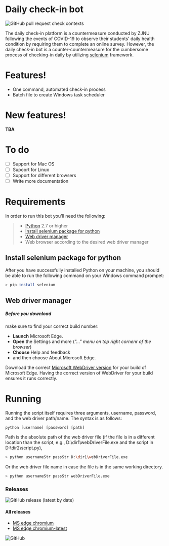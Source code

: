 # Daily check-in bot

![GitHub pull request check contexts](https://img.shields.io/github/status/contexts/pulls/hema-001/Daily-check-in-bot/2)

The daily check-in platform is a countermeasure conducted by ZJNU following the events of COVID-19 to observe their students' daily health condition by requiring them to complete an online survey. However, the daily check-in bot is a counter-countermeasure for the cumbersome process of checking-in daily by utilizing [selenium](https://www.selenium.dev/) framework.

# Features!
  - One command, automated check-in process
  - Batch file to create Windows task scheduler

# New features!
**TBA**
# To do
  - [ ] Support for Mac OS
  - [ ] Supoort for Linux
  - [ ] Support for different browsers
  - [ ] Write more documentation

# Requirements
In order to run this bot you'll need the following:
> - [Python](https://www.python.org/downloads/) 2.7 or higher
> - [Install selenium package for python](#Install-selenium-package-for-python)
> - [Web driver manager](#Web-driver-manager)
> - Web browser according to the desired web driver manager

## Install selenium package for python
After you have successfully installed Python on your machine, you should be able to run the following command on your Windows command prompet:
```sh
> pip install selenium
```
## Web driver manager
##### Before you download
make sure to find your correct build number: 
- **Launch** Microsoft Edge. 
- **Open** the Settings and more (*"..." menu on top right cornenr of the browser*)
- **Choose** Help and feedback 
- and then choose About Microsoft Edge. 

Download the correct [Microsoft WebDriver version](https://developer.microsoft.com/en-us/microsoft-edge/tools/webdriver/) for your build of Microsoft Edge.
Having the correct version of WebDriver for your build ensures it runs correctly.

# Running
Running the script itself requires three arguments, username, password, and the web driver path/name. The syntax is as follows:
```
python [username] [password] [path]
```
Path is the absolute path of the web driver file (if the file is in a different location than the script, e.g., D:\dir1\webDriverFile.exe and the script in D:\dir2\script.py),
```sh
> python usernameStr passStr D:\dir1\webDriverFile.exe
```
Or the web driver file name in case the file is in the same working directory.
```sh
> python usernameStr passStr webDriverFile.exe
```
### Releases 
![GitHub release (latest by date)](https://img.shields.io/github/v/release/hema-001/Daily-check-in-bot) 

#### All releases 

* [MS edge chromium](https://github.com/hema-001/Daily-check-in-bot/releases/tag/v0.1.0)
* [MS edge chromium-latest](https://github.com/hema-001/Daily-check-in-bot/releases/tag/v0.1.1)

![GitHub](https://img.shields.io/github/license/hema-001/Daily-check-in-bot)

